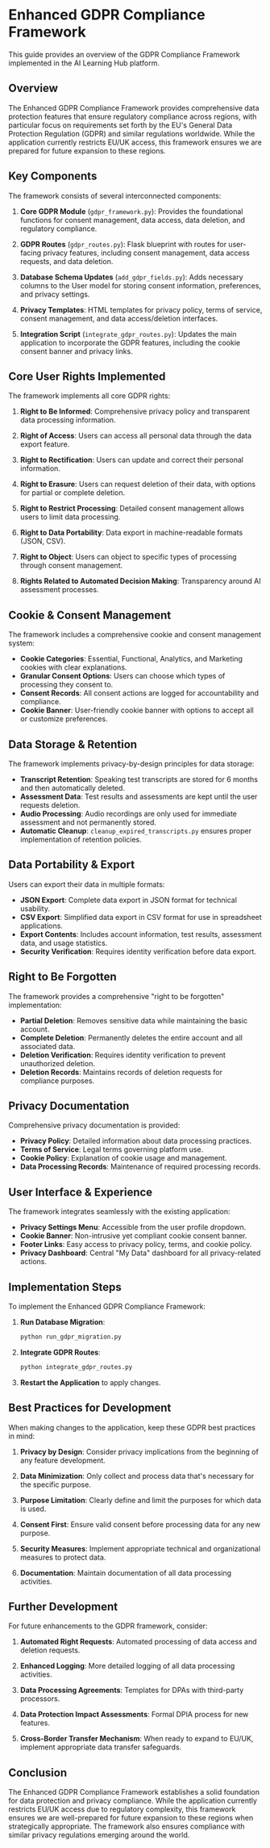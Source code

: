 # Enhanced GDPR Compliance Framework

This guide provides an overview of the GDPR Compliance Framework implemented in the AI Learning Hub platform.

## Overview

The Enhanced GDPR Compliance Framework provides comprehensive data protection features that ensure regulatory compliance across regions, with particular focus on requirements set forth by the EU's General Data Protection Regulation (GDPR) and similar regulations worldwide. While the application currently restricts EU/UK access, this framework ensures we are prepared for future expansion to these regions.

## Key Components

The framework consists of several interconnected components:

1. **Core GDPR Module** (`gdpr_framework.py`): Provides the foundational functions for consent management, data access, data deletion, and regulatory compliance.

2. **GDPR Routes** (`gdpr_routes.py`): Flask blueprint with routes for user-facing privacy features, including consent management, data access requests, and data deletion.

3. **Database Schema Updates** (`add_gdpr_fields.py`): Adds necessary columns to the User model for storing consent information, preferences, and privacy settings.

4. **Privacy Templates**: HTML templates for privacy policy, terms of service, consent management, and data access/deletion interfaces.

5. **Integration Script** (`integrate_gdpr_routes.py`): Updates the main application to incorporate the GDPR features, including the cookie consent banner and privacy links.

## Core User Rights Implemented

The framework implements all core GDPR rights:

1. **Right to Be Informed**: Comprehensive privacy policy and transparent data processing information.

2. **Right of Access**: Users can access all personal data through the data export feature.

3. **Right to Rectification**: Users can update and correct their personal information.

4. **Right to Erasure**: Users can request deletion of their data, with options for partial or complete deletion.

5. **Right to Restrict Processing**: Detailed consent management allows users to limit data processing.

6. **Right to Data Portability**: Data export in machine-readable formats (JSON, CSV).

7. **Right to Object**: Users can object to specific types of processing through consent management.

8. **Rights Related to Automated Decision Making**: Transparency around AI assessment processes.

## Cookie & Consent Management

The framework includes a comprehensive cookie and consent management system:

- **Cookie Categories**: Essential, Functional, Analytics, and Marketing cookies with clear explanations.
- **Granular Consent Options**: Users can choose which types of processing they consent to.
- **Consent Records**: All consent actions are logged for accountability and compliance.
- **Cookie Banner**: User-friendly cookie banner with options to accept all or customize preferences.

## Data Storage & Retention

The framework implements privacy-by-design principles for data storage:

- **Transcript Retention**: Speaking test transcripts are stored for 6 months and then automatically deleted.
- **Assessment Data**: Test results and assessments are kept until the user requests deletion.
- **Audio Processing**: Audio recordings are only used for immediate assessment and not permanently stored.
- **Automatic Cleanup**: `cleanup_expired_transcripts.py` ensures proper implementation of retention policies.

## Data Portability & Export

Users can export their data in multiple formats:

- **JSON Export**: Complete data export in JSON format for technical usability.
- **CSV Export**: Simplified data export in CSV format for use in spreadsheet applications.
- **Export Contents**: Includes account information, test results, assessment data, and usage statistics.
- **Security Verification**: Requires identity verification before data export.

## Right to Be Forgotten

The framework provides a comprehensive "right to be forgotten" implementation:

- **Partial Deletion**: Removes sensitive data while maintaining the basic account.
- **Complete Deletion**: Permanently deletes the entire account and all associated data.
- **Deletion Verification**: Requires identity verification to prevent unauthorized deletion.
- **Deletion Records**: Maintains records of deletion requests for compliance purposes.

## Privacy Documentation

Comprehensive privacy documentation is provided:

- **Privacy Policy**: Detailed information about data processing practices.
- **Terms of Service**: Legal terms governing platform use.
- **Cookie Policy**: Explanation of cookie usage and management.
- **Data Processing Records**: Maintenance of required processing records.

## User Interface & Experience

The framework integrates seamlessly with the existing application:

- **Privacy Settings Menu**: Accessible from the user profile dropdown.
- **Cookie Banner**: Non-intrusive yet compliant cookie consent banner.
- **Footer Links**: Easy access to privacy policy, terms, and cookie policy.
- **Privacy Dashboard**: Central "My Data" dashboard for all privacy-related actions.

## Implementation Steps

To implement the Enhanced GDPR Compliance Framework:

1. **Run Database Migration**:
   ```bash
   python run_gdpr_migration.py
   ```

2. **Integrate GDPR Routes**:
   ```bash
   python integrate_gdpr_routes.py
   ```

3. **Restart the Application** to apply changes.

## Best Practices for Development

When making changes to the application, keep these GDPR best practices in mind:

1. **Privacy by Design**: Consider privacy implications from the beginning of any feature development.

2. **Data Minimization**: Only collect and process data that's necessary for the specific purpose.

3. **Purpose Limitation**: Clearly define and limit the purposes for which data is used.

4. **Consent First**: Ensure valid consent before processing data for any new purpose.

5. **Security Measures**: Implement appropriate technical and organizational measures to protect data.

6. **Documentation**: Maintain documentation of all data processing activities.

## Further Development

For future enhancements to the GDPR framework, consider:

1. **Automated Right Requests**: Automated processing of data access and deletion requests.

2. **Enhanced Logging**: More detailed logging of all data processing activities.

3. **Data Processing Agreements**: Templates for DPAs with third-party processors.

4. **Data Protection Impact Assessments**: Formal DPIA process for new features.

5. **Cross-Border Transfer Mechanism**: When ready to expand to EU/UK, implement appropriate data transfer safeguards.

## Conclusion

The Enhanced GDPR Compliance Framework establishes a solid foundation for data protection and privacy compliance. While the application currently restricts EU/UK access due to regulatory complexity, this framework ensures we are well-prepared for future expansion to these regions when strategically appropriate. The framework also ensures compliance with similar privacy regulations emerging around the world.